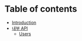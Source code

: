 # Table of contents

* [Introduction](README.md)
* [내부 API](api/README.md)
  * [Users](api/users.md)

